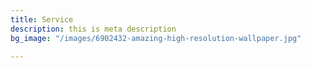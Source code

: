 ```yaml
---
title: Service
description: this is meta description
bg_image: "/images/6902432-amazing-high-resolution-wallpaper.jpg"

---
```

